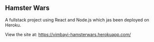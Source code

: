 ## Hamster Wars

A fullstack project using React and Node.js which jas been deployed on Heroku. 

View the site at: https://vimbayi-hamsterwars.herokuapp.com/
